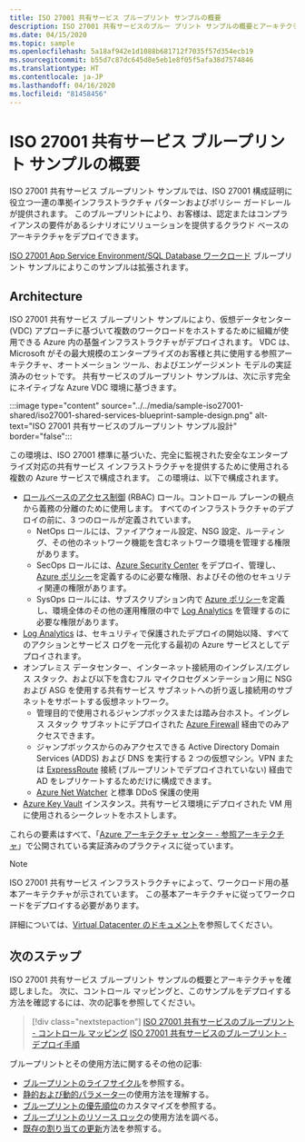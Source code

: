 ```yaml
---
title: ISO 27001 共有サービス ブループリント サンプルの概要
description: ISO 27001 共有サービスのブルー プリント サンプルの概要とアーキテクチャ。 このブループリント サンプルは、お客様が特定の ISO 27001 コントロールを評価するのに役立ちます。
ms.date: 04/15/2020
ms.topic: sample
ms.openlocfilehash: 5a18af942e1d1088b681712f7035f57d354ecb19
ms.sourcegitcommit: b55d7c87dc645d8e5eb1e8f05f5afa38d7574846
ms.translationtype: HT
ms.contentlocale: ja-JP
ms.lasthandoff: 04/16/2020
ms.locfileid: "81458456"
---
```

# <a name="overview-of-the-iso-27001-shared-services-blueprint-sample"></a>ISO 27001 共有サービス ブループリント サンプルの概要

ISO 27001 共有サービス ブループリント サンプルでは、ISO 27001 構成証明に役立つ一連の準拠インフラストラクチャ パターンおよびポリシー ガードレールが提供されます。 このブループリントにより、お客様は、認定またはコンプライアンスの要件があるシナリオにソリューションを提供するクラウド ベースのアーキテクチャをデプロイできます。

[ISO 27001 App Service Environment/SQL Database ワークロード](../iso27001-ase-sql-workload/index.md) ブループリント サンプルによりこのサンプルは拡張されます。

## <a name="architecture"></a>Architecture

ISO 27001 共有サービス ブループリント サンプルにより、仮想データセンター (VDC) アプローチに基づいて複数のワークロードをホストするために組織が使用できる Azure 内の基盤インフラストラクチャがデプロイされます。
VDC は、Microsoft がその最大規模のエンタープライズのお客様と共に使用する参照アーキテクチャ、オートメーション ツール、およびエンゲージメント モデルの実証済みのセットです。 共有サービスのブループリント サンプルは、次に示す完全にネイティブな Azure VDC 環境に基づきます。

:::image type="content" source="../../media/sample-iso27001-shared/iso27001-shared-services-blueprint-sample-design.png" alt-text="ISO 27001 共有サービスのブループリント サンプル設計" border="false":::

この環境は、ISO 27001 標準に基づいた、完全に監視された安全なエンタープライズ対応の共有サービス インフラストラクチャを提供するために使用される複数の Azure サービスで構成されます。 この環境は、以下で構成されます。

- [ロールベースのアクセス制御](../../../../role-based-access-control/overview.md) (RBAC) ロール。コントロール プレーンの観点から義務の分離のために使用します。 すべてのインフラストラクチャのデプロイの前に、3 つのロールが定義されています。
  - NetOps ロールには、ファイアウォール設定、NSG 設定、ルーティング、その他のネットワーク機能を含むネットワーク環境を管理する権限があります。
  - SecOps ロールには、[Azure Security Center](../../../../security-center/security-center-intro.md) をデプロイ、管理し、[Azure ポリシー](../../../policy/overview.md)を定義するのに必要な権限、およびその他のセキュリティ関連の権限があります。
  - SysOps ロールには、サブスクリプション内で [Azure ポリシー](../../../policy/overview.md)を定義し、環境全体のその他の運用権限の中で [Log Analytics](../../../../azure-monitor/overview.md) を管理するのに必要な権限があります。
- [Log Analytics](../../../../azure-monitor/overview.md) は、セキュリティで保護されたデプロイの開始以降、すべてのアクションとサービス ログを一元化する最初の Azure サービスとしてデプロイされます。
- オンプレミス データセンター、インターネット接続用のイングレス/エグレス スタック、および以下を含むフル マイクロセグメンテーション用に NSG および ASG を使用する共有サービス サブネットへの折り返し接続用のサブネットをサポートする仮想ネットワーク。
  - 管理目的で使用されるジャンプボックスまたは踏み台ホスト。イングレス スタック サブネットにデプロイされた [Azure Firewall](../../../../firewall/overview.md) 経由でのみアクセスできます。
  - ジャンプボックスからのみアクセスできる Active Directory Domain Services (ADDS) および DNS を実行する 2 つの仮想マシン。VPN または [ExpressRoute](../../../../expressroute/expressroute-introduction.md) 接続 (ブループリントでデプロイされていない) 経由で AD をレプリケートするためだけに構成できます。
  - [Azure Net Watcher](../../../../network-watcher/network-watcher-monitoring-overview.md) と標準 DDoS 保護の使用
- [Azure Key Vault](../../../../key-vault/general/overview.md) インスタンス。共有サービス環境にデプロイされた VM 用に使用されるシークレットをホストします。

これらの要素はすべて、「[Azure アーキテクチャ センター - 参照アーキテクチャ](/azure/architecture/reference-architectures/)」で公開されている実証済みのプラクティスに従っています。

> [!NOTE]
> ISO 27001 共有サービス インフラストラクチャによって、ワークロード用の基本アーキテクチャが示されています。
> この基本アーキテクチャに従ってワークロードをデプロイする必要があります。

詳細については、[Virtual Datacenter のドキュメント](/azure/architecture/vdc/)を参照してください。

## <a name="next-steps"></a>次のステップ

ISO 27001 共有サービス ブループリント サンプルの概要とアーキテクチャを確認しました。
次に、コントロール マッピングと、このサンプルをデプロイする方法を確認するには、次の記事を参照してください。

> [!div class="nextstepaction"]
> [ISO 27001 共有サービスのブループリント - コントロール マッピング](./control-mapping.md)
> [ISO 27001 共有サービスのブループリント - デプロイ手順](./deploy.md)

ブループリントとその使用方法に関するその他の記事:

- [ブループリントのライフサイクル](../../concepts/lifecycle.md)を参照する。
- [静的および動的パラメーター](../../concepts/parameters.md)の使用方法を理解する。
- [ブループリントの優先順位](../../concepts/sequencing-order.md)のカスタマイズを参照する。
- [ブループリントのリソース ロック](../../concepts/resource-locking.md)の使用方法を調べる。
- [既存の割り当ての更新](../../how-to/update-existing-assignments.md)方法を参照する。